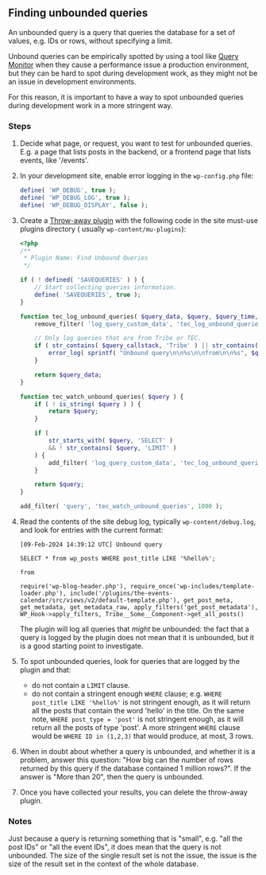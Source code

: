 ## Finding unbounded queries

An unbounded query is a query that queries the database for a set of values, e.g. IDs or rows, without specifying a
limit.

Unbound queries can be empirically spotted by using a tool like [Query Monitor][1] when they cause a performance issue a
production environment, but they can be hard to spot during development work, as they might not be an issue in
development environments.

For this reason, it is important to have a way to spot unbounded queries during development work in a more stringent
way.

### Steps

1. Decide what page, or request, you want to test for unbounded queries. E.g. a page that lists posts in the backend, or
   a frontend page that lists events, like '/events'.

2. In your development site, enable error logging in the `wp-config.php` file:

    ```php
    define( 'WP_DEBUG', true );
    define( 'WP_DEBUG_LOG', true );
    define( 'WP_DEBUG_DISPLAY', false );
    ```

3. Create a [Throw-away plugin][2] with the following code in the site must-use plugins directory (
   usually `wp-content/mu-plugins`):

   ```php
   <?php
   /**
    * Plugin Name: Find Unbound Queries
    */

   if ( ! defined( 'SAVEQUERIES' ) ) {
       // Start collecting queries information.
       define( 'SAVEQUERIES', true );
   }

   function tec_log_unbound_queries( $query_data, $query, $query_time, $query_callstack ) {
       remove_filter( 'log_query_custom_data', 'tec_log_unbound_queries' );

       // Only log queries that are from Tribe or TEC.
       if ( str_contains( $query_callstack, 'Tribe' ) || str_contains( $query_callstack, 'TEC' ) ) {
           error_log( sprintf( "Unbound query\n\n%s\n\nfrom\n\n%s", $query, $query_callstack ) );
       }

       return $query_data;
   }

   function tec_watch_unbound_queries( $query ) {
       if ( ! is_string( $query ) ) {
           return $query;
       }

       if (
           str_starts_with( $query, 'SELECT' )
           && ! str_contains( $query, 'LIMIT' )
       ) {
           add_filter( 'log_query_custom_data', 'tec_log_unbound_queries', 10, 4 );
       }

       return $query;
   }

   add_filter( 'query', 'tec_watch_unbound_queries', 1000 );
   ```

4. Read the contents of the site debug log, typically `wp-content/debug.log`, and look for entries with the current
   format:

   ```
   [09-Feb-2024 14:39:12 UTC] Unbound query

   SELECT * from wp_posts WHERE post_title LIKE '%hello%';

   from

   require('wp-blog-header.php'), require_once('wp-includes/template-loader.php'), include('/plugins/the-events-calendar/src/views/v2/default-template.php'), get_post_meta, get_metadata, get_metadata_raw, apply_filters('get_post_metadata'), WP_Hook->apply_filters, Tribe__Some__Component->get_all_posts()
   ```
   The plugin will log all queries that _might_ be unbounded: the fact that a query is logged by the plugin does not
   mean that it is unbounded, but it is a good starting point to investigate.

5. To spot unbounded queries, look for queries that are logged by the plugin and that:
    * do not contain a `LIMIT` clause.
    * do not contain a stringent enough `WHERE` clause; e.g. `WHERE post_title LIKE '%hello%'` is not stringent enough,
      as it will return all the posts that contain the word 'hello' in the title. On the same
      note, `WHERE post_type = 'post'` is not stringent enough, as it will return all the posts of type 'post'. A more
      stringent `WHERE` clause would be `WHERE ID in (1,2,3)` that would produce, at most, 3 rows.

6. When in doubt about whether a query is unbounded, and whether it is a problem, answer this question: "How big can the
   number of rows returned by this query if the database contained 1 million rows?". If the answer is "More than 20",
   then the query is unbounded.

7. Once you have collected your results, you can delete the throw-away plugin.

### Notes

Just because a query is returning something that is "small", e.g. "all the post IDs" or "all the event IDs", it does
mean that the query is not unbounded. The size of the single result set is not the issue, the issue is the size of the
result set in the context of the whole database.

[1]: https://wordpress.org/plugins/query-monitor/

[2]: ../../debug/create-throw-away-plugin/index.md
